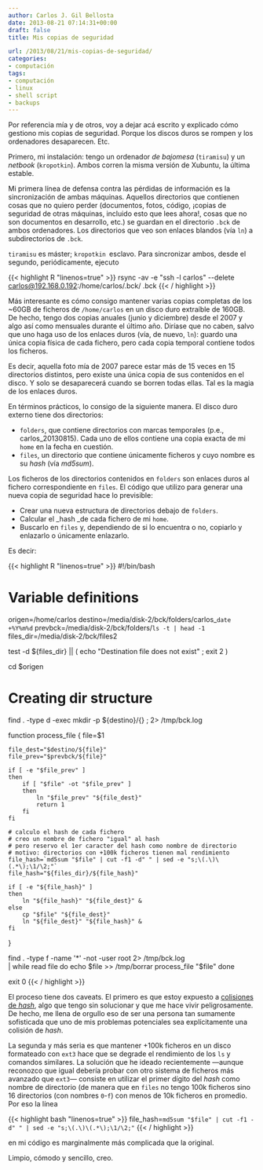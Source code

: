 ```yaml
---
author: Carlos J. Gil Bellosta
date: 2013-08-21 07:14:31+00:00
draft: false
title: Mis copias de seguridad

url: /2013/08/21/mis-copias-de-seguridad/
categories:
- computación
tags:
- computación
- linux
- shell script
- backups
---
```


Por referencia mía y de otros, voy a dejar acá escrito y explicado cómo gestiono mis copias de seguridad. Porque los discos duros se rompen y los ordenadores desaparecen. Etc.

Primero, mi instalación: tengo un ordenador _de bajomesa_ (`tiramisu`) y un _netbook_ (`kropotkin`). Ambos corren la misma versión de Xubuntu, la última estable.

Mi primera línea de defensa contra las pérdidas de información es la sincronización de ambas máquinas. Aquellos directorios que contienen cosas que no quiero perder (documentos, fotos, código, ¡copias de seguridad de otras máquinas, incluido esto que lees ahora!, cosas que no son documentos en desarrollo, etc.) se guardan en el directorio `.bck` de ambos ordenadores. Los directorios que veo son enlaces blandos (vía `ln`) a subdirectorios de `.bck`.

`tiramisu` es máster; `kropotkin `esclavo. Para sincronizar ambos, desde el segundo, periódicamente, ejecuto

{{< highlight R "linenos=true" >}}
rsync -av -e "ssh -l carlos" --delete \
carlos@192.168.0.192:/home/carlos/.bck/ .bck
{{< / highlight >}}

Más interesante es cómo consigo mantener varias copias completas de los ~60GB de ficheros de `/home/carlos` en un disco duro extraíble de 160GB. De hecho, tengo dos copias anuales (junio y diciembre) desde el 2007 y algo así como mensuales durante el último año. Diríase que no caben, salvo que uno haga uso de los enlaces duros (vía, de nuevo, `ln`): guardo una única copia física de cada fichero, pero cada copia temporal contiene todos los ficheros.

Es decir, aquella foto mía de 2007 parece estar más de 15 veces en 15 directorios distintos, pero existe una única copia de sus contenidos en el disco. Y solo se desaparecerá cuando se borren todas ellas. Tal es la magia de los enlaces duros.

En términos prácticos, lo consigo de la siguiente manera. El disco duro externo tiene dos directorios:

* `folders`, que contiene directorios con marcas temporales (p.e., carlos_20130815). Cada uno de ellos contiene una copia exacta de mi `home` en la fecha en cuestión.
* `files`, un directorio que contiene únicamente ficheros y cuyo nombre es su _hash_ (vía _md5sum_).

Los ficheros de los directorios contenidos en `folders` son enlaces duros al fichero correspondiente en `files`. El código que utilizo para generar una nueva copia de seguridad hace lo previsible:

* Crear una nueva estructura de directorios debajo de `folders`.
* Calcular el _hash _de cada fichero de mi `home`.
* Buscarlo en `files` y, dependiendo de si lo encuentra o no, copiarlo y enlazarlo o únicamente enlazarlo.

Es decir:

{{< highlight R "linenos=true" >}}
#!/bin/bash

# Variable definitions

origen=/home/carlos
destino=/media/disk-2/bck/folders/carlos_`date +%Y%m%d`
prevbck=/media/disk-2/bck/folders/`ls -t | head -1`
files_dir=/media/disk-2/bck/files2

test -d ${files_dir} || ( echo "Destination file does not exist" ; exit 2 )

cd $origen

# Creating dir structure
find . -type d -exec mkdir -p ${destino}/{} \; 2> /tmp/bck.log

function process_file {
    file=$1

    file_dest="$destino/${file}"
    file_prev="$prevbck/${file}"

    if [ -e "$file_prev" ]
    then
        if [ "$file" -ot "$file_prev" ]
        then
            ln "$file_prev" "${file_dest}"
            return 1
        fi
    fi

    # calculo el hash de cada fichero
    # creo un nombre de fichero "igual" al hash
    # pero reservo el 1er caracter del hash como nombre de directorio
    # motivo: directorios con +100k ficheros tienen mal rendimiento
    file_hash=`md5sum "$file" | cut -f1 -d" " | sed -e "s;\(.\)\(.*\);\1/\2;"`
    file_hash="${files_dir}/${file_hash}"

    if [ -e "${file_hash}" ]
    then
        ln "${file_hash}" "${file_dest}" &
    else
        cp "$file" "${file_dest}"
        ln "${file_dest}" "${file_hash}" &
    fi
}

find . -type f -name '*' -not -user root 2> /tmp/bck.log \
    | while read file
do
    echo $file >> /tmp/borrar
    process_file "$file"
done

exit 0
{{< / highlight >}}

El proceso tiene dos caveats. El primero es que estoy expuesto a [colisiones de _hash_](http://en.wikipedia.org/wiki/Collision_(computer_science)), algo que tengo sin solucionar y que me hace vivir peligrosamente. De hecho, me llena de orgullo eso de ser una persona tan sumamente sofisticada que uno de mis problemas potenciales sea explícitamente una colisión de _hash_.

La segunda y más seria es que mantener +100k ficheros en un disco formateado con `ext3` hace que se degrade el rendimiento de los `ls` y comandos similares. La solución que he ideado recientemente —aunque reconozco que igual debería probar con otro sistema de ficheros más avanzado que `ext3`— consiste en utilizar el primer dígito del _hash_ como nombre de directorio (de manera que en `files` no tengo 100k ficheros sino 16 directorios (con nombres `0`-`f`) con menos de 10k ficheros en promedio. Por eso la línea

{{< highlight bash "linenos=true" >}}
file_hash=`md5sum "$file" | cut -f1 -d" " |
sed -e "s;\(.\)\(.*\);\1/\2;"`
{{< / highlight >}}

en mi código es marginalmente más complicada que la original.

Limpio, cómodo y sencillo, creo.
